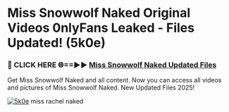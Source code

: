 # Miss Snowwolf Naked Original Videos 0nlyFans Leaked - Files Updated! (5k0e)

<h3>🔴 CLICK HERE 🌐==►► <a href="https://tinyurl.com/yckcrads" rel="nofollow">Miss Snowwolf Naked Updated Files</a></h3>

Get Miss Snowwolf Naked and all content. Now you can access all videos and pictures of Miss Snowwolf Naked. New Updated Files 2025!

[![5k0e](https://i.imgur.com/hpKpOFt.gif)](https://tinyurl.com/yckcrads)
miss rachel naked